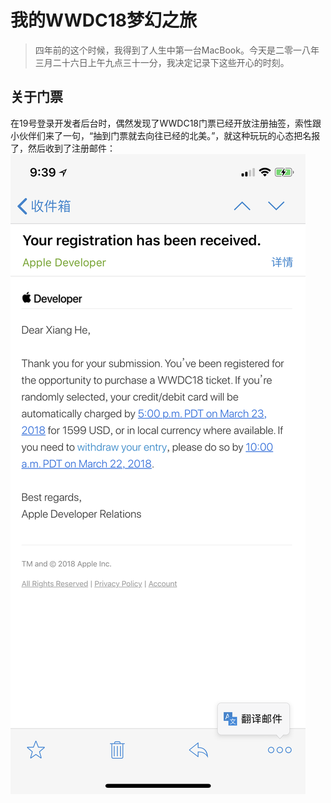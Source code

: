 # 我的WWDC18梦幻之旅
> 四年前的这个时候，我得到了人生中第一台MacBook。今天是二零一八年三月二十六日上午九点三十一分，我决定记录下这些开心的时刻。

## 关于门票
在19号登录开发者后台时，偶然发现了WWDC18门票已经开放注册抽签，索性跟小伙伴们来了一句，“抽到门票就去向往已经的北美。”，就这种玩玩的心态把名报了，然后收到了注册邮件：![](images/03-19-2018-01.PNG)


